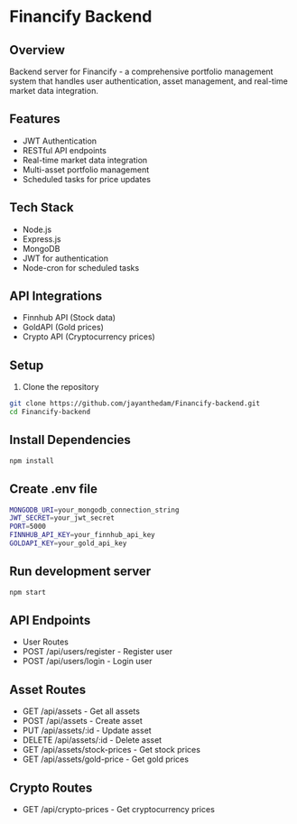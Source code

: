 # Financify Backend

## Overview
Backend server for Financify - a comprehensive portfolio management system that handles user authentication, asset management, and real-time market data integration.

## Features
- JWT Authentication
- RESTful API endpoints
- Real-time market data integration
- Multi-asset portfolio management
- Scheduled tasks for price updates

## Tech Stack
- Node.js
- Express.js
- MongoDB
- JWT for authentication
- Node-cron for scheduled tasks

## API Integrations
- Finnhub API (Stock data)
- GoldAPI (Gold prices)
- Crypto API (Cryptocurrency prices)

## Setup
1. Clone the repository
```bash
git clone https://github.com/jayanthedam/Financify-backend.git
cd Financify-backend
```
## Install Dependencies 
```bash
npm install
```
## Create .env file
```bash
MONGODB_URI=your_mongodb_connection_string
JWT_SECRET=your_jwt_secret
PORT=5000
FINNHUB_API_KEY=your_finnhub_api_key
GOLDAPI_KEY=your_gold_api_key
```
## Run development server
```bash
npm start
```
## API Endpoints
- User Routes
- POST /api/users/register - Register user
- POST /api/users/login - Login user
## Asset Routes
- GET /api/assets - Get all assets
- POST /api/assets - Create asset
- PUT /api/assets/:id - Update asset
- DELETE /api/assets/:id - Delete asset
- GET /api/assets/stock-prices - Get stock prices
- GET /api/assets/gold-price - Get gold prices
## Crypto Routes
- GET /api/crypto-prices - Get cryptocurrency prices
